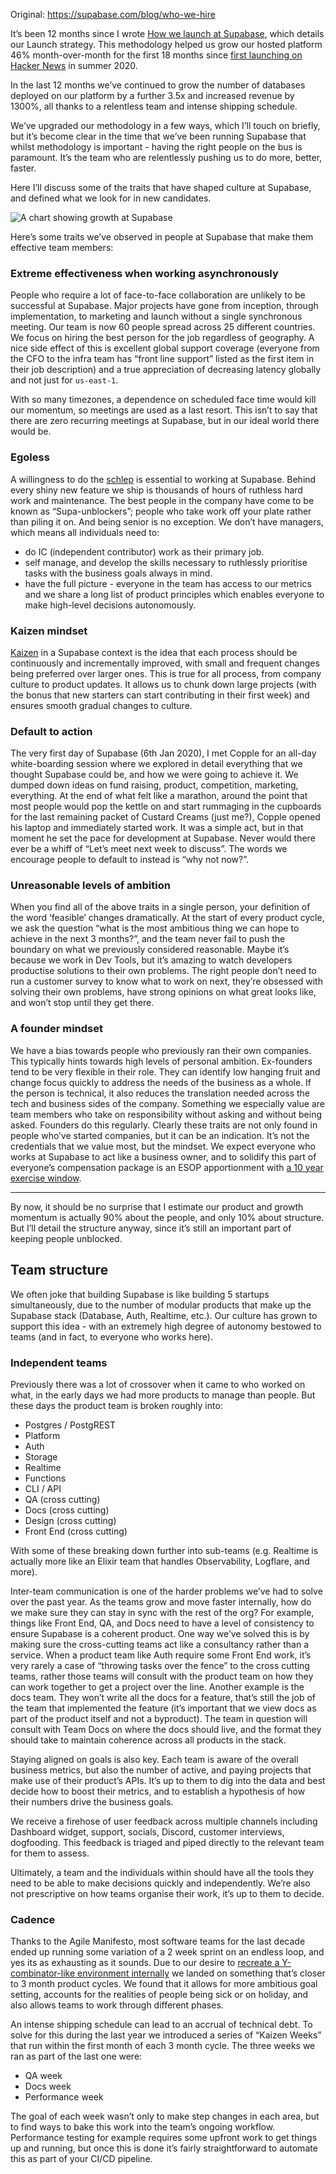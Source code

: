 Original: https://supabase.com/blog/who-we-hire

It’s been 12 months since I wrote [How we launch at Supabase](https://supabase.com/blog/supabase-how-we-launch), which details our Launch strategy. This methodology helped us grow our hosted platform 46% month-over-month for the first 18 months since [first launching on Hacker News](https://news.ycombinator.com/item?id=23319901) in summer 2020.

In the last 12 months we’ve continued to grow the number of databases deployed on our platform by a further 3.5x and increased revenue by 1300%, all thanks to a relentless team and intense shipping schedule.

We’ve upgraded our methodology in a few ways, which I’ll touch on briefly, but it’s become clear in the time that we’ve been running Supabase that whilst methodology is important - having the right people on the bus is paramount. It’s the team who are relentlessly pushing us to do more, better, faster.

Here I’ll discuss some of the traits that have shaped culture at Supabase, and defined what we look for in new candidates.

![A chart showing growth at Supabase](https://supabase.com/_next/image?url=%2Fimages%2Fblog%2Fhow-it-started.jpg&w=3840&q=75)

Here’s some traits we’ve observed in people at Supabase that make them effective team members:

### Extreme effectiveness when working asynchronously

People who require a lot of face-to-face collaboration are unlikely to be successful at Supabase. Major projects have gone from inception, through implementation, to marketing and launch without a single synchronous meeting. Our team is now 60 people spread across 25 different countries. We focus on hiring the best person for the job regardless of geography. A nice side effect of this is excellent global support coverage (everyone from the CFO to the infra team has “front line support” listed as the first item in their job description) and a true appreciation of decreasing latency globally and not just for `us-east-1`.

With so many timezones, a dependence on scheduled face time would kill our momentum, so meetings are used as a last resort. This isn’t to say that there are zero recurring meetings at Supabase, but in our ideal world there would be.

### Egoless

A willingness to do the [schlep](http://www.paulgraham.com/schlep.html) is essential to working at Supabase. Behind every shiny new feature we ship is thousands of hours of ruthless hard work and maintenance. The best people in the company have come to be known as “Supa-unblockers”; people who take work off your plate rather than piling it on. And being senior is no exception. We don’t have managers, which means all individuals need to:

- do IC (independent contributor) work as their primary job.
- self manage, and develop the skills necessary to ruthlessly prioritise tasks with the business goals always in mind.
- have the full picture - everyone in the team has access to our metrics and we share a long list of product principles which enables everyone to make high-level decisions autonomously.

### Kaizen mindset

[Kaizen](https://en.wikipedia.org/wiki/Kaizen) in a Supabase context is the idea that each process should be continuously and incrementally improved, with small and frequent changes being preferred over larger ones. This is true for all process, from company culture to product updates. It allows us to chunk down large projects (with the bonus that new starters can start contributing in their first week) and ensures smooth gradual changes to culture.

### Default to action

The very first day of Supabase (6th Jan 2020), I met Copple for an all-day white-boarding session where we explored in detail everything that we thought Supabase could be, and how we were going to achieve it. We dumped down ideas on fund raising, product, competition, marketing, everything. At the end of what felt like a marathon, around the point that most people would pop the kettle on and start rummaging in the cupboards for the last remaining packet of Custard Creams (just me?), Copple opened his laptop and immediately started work. It was a simple act, but in that moment he set the pace for development at Supabase. Never would there ever be a whiff of “Let’s meet next week to discuss”. The words we encourage people to default to instead is “why not now?”.

### Unreasonable levels of ambition

When you find all of the above traits in a single person, your definition of the word ‘feasible’ changes dramatically. At the start of every product cycle, we ask the question “what is the most ambitious thing we can hope to achieve in the next 3 months?”, and the team never fail to push the boundary on what we previously considered reasonable. Maybe it’s because we work in Dev Tools, but it’s amazing to watch developers productise solutions to their own problems. The right people don’t need to run a customer survey to know what to work on next, they’re obsessed with solving their own problems, have strong opinions on what great looks like, and won’t stop until they get there.

### A founder mindset

We have a bias towards people who previously ran their own companies. This typically hints towards high levels of personal ambition. Ex-founders tend to be very flexible in their role. They can identify low hanging fruit and change focus quickly to address the needs of the business as a whole. If the person is technical, it also reduces the translation needed across the tech and business sides of the company. Something we especially value are team members who take on responsibility without asking and without being asked. Founders do this regularly. Clearly these traits are not only found in people who’ve started companies, but it can be an indication. It’s not the credentials that we value most, but the mindset. We expect everyone who works at Supabase to act like a business owner, and to solidify this part of everyone’s compensation package is an ESOP apportionment with [a 10 year exercise window](https://github.com/holman/extended-exercise-windows).

---

By now, it should be no surprise that I estimate our product and growth momentum is actually 90% about the people, and only 10% about structure. But I’ll detail the structure anyway, since it’s still an important part of keeping people unblocked.

## Team structure

We often joke that building Supabase is like building 5 startups simultaneously, due to the number of modular products that make up the Supabase stack (Database, Auth, Realtime, etc.). Our culture has grown to support this idea - with an extremely high degree of autonomy bestowed to teams (and in fact, to everyone who works here).

### Independent teams

Previously there was a lot of crossover when it came to who worked on what, in the early days we had more products to manage than people. But these days the product team is broken roughly into:

- Postgres / PostgREST
- Platform
- Auth
- Storage
- Realtime
- Functions
- CLI / API
- QA (cross cutting)
- Docs (cross cutting)
- Design (cross cutting)
- Front End (cross cutting)

With some of these breaking down further into sub-teams (e.g. Realtime is actually more like an Elixir team that handles Observability, Logflare, and more).

Inter-team communication is one of the harder problems we’ve had to solve over the past year. As the teams grow and move faster internally, how do we make sure they can stay in sync with the rest of the org? For example, things like Front End, QA, and Docs need to have a level of consistency to ensure Supabase is a coherent product. One way we’ve solved this is by making sure the cross-cutting teams act like a consultancy rather than a service. When a product team like Auth require some Front End work, it’s very rarely a case of “throwing tasks over the fence” to the cross cutting teams, rather those teams will consult with the product team on how they can work together to get a project over the line. Another example is the docs team. They won’t write all the docs for a feature, that’s still the job of the team that implemented the feature (it’s important that we view docs as part of the product itself and not a byproduct). The team in question will consult with Team Docs on where the docs should live, and the format they should take to maintain coherence across all products in the stack.

Staying aligned on goals is also key. Each team is aware of the overall business metrics, but also the number of active, and paying projects that make use of their product’s APIs. It’s up to them to dig into the data and best decide how to boost their metrics, and to establish a hypothesis of how their numbers drive the business goals.

We receive a firehose of user feedback across multiple channels including Dashboard widget, support, socials, Discord, customer interviews, dogfooding. This feedback is triaged and piped directly to the relevant team for them to assess.

Ultimately, a team and the individuals within should have all the tools they need to be able to make decisions quickly and independently. We’re also not prescriptive on how teams organise their work, it’s up to them to decide.

### Cadence

Thanks to the Agile Manifesto, most software teams for the last decade ended up running some variation of a 2 week sprint on an endless loop, and yes its as exhausting as it sounds. Due to our desire to [recreate a Y-combinator-like environment internally](https://supabase.com/blog/supabase-how-we-launch) we landed on something that’s closer to 3 month product cycles. We found that it allows for more ambitious goal setting, accounts for the realities of people being sick or on holiday, and also allows teams to work through different phases.

An intense shipping schedule can lead to an accrual of technical debt. To solve for this during the last year we introduced a series of “Kaizen Weeks” that run within the first month of each 3 month cycle. The three weeks we ran as part of the last one were:

- QA week
- Docs week
- Performance week

The goal of each week wasn’t only to make step changes in each area, but to find ways to bake this work into the team’s ongoing workflow. Performance testing for example requires some upfront work to get things up and running, but once this is done it’s fairly straightforward to automate this as part of your CI/CD pipeline.